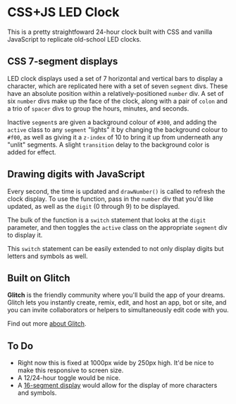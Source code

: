 # CSS+JS LED Clock

This is a pretty straightfoward 24-hour clock built with CSS and vanilla JavaScript to replicate old-school LED clocks.

## CSS 7-segment displays

LED clock displays used a set of 7 horizontal and vertical bars to display a character, which are replicated here with a set of seven `segment` divs. These have an absolute position within a relatively-positioned `number` div. A set of six `number` divs make up the face of the clock, along with a pair of `colon` and a trio of `spacer` divs to group the hours, minutes, and seconds.

Inactive `segment`s are given a background colour of `#300`, and adding the `active` class to any `segment` "lights" it by changing the background colour to `#f00`, as well as giving it a `z-index` of 10 to bring it up from underneath any "unlit" segments. A slight `transition` delay to the background color is added for effect.

## Drawing digits with JavaScript

Every second, the time is updated and `drawNumber()` is called to refresh the clock display. To use the function, pass in the `number` div that you'd like updated, as well as the `digit` (0 through 9) to be displayed.

The bulk of the function is a `switch` statement that looks at the `digit` parameter, and then toggles the `active` class on the appropriate `segment` div to display it.

This `switch` statement can be easily extended to not only display digits but letters and symbols as well.

## Built on Glitch

**Glitch** is the friendly community where you'll build the app of your dreams. Glitch lets you instantly create, remix, edit, and host an app, bot or site, and you can invite collaborators or helpers to simultaneously edit code with you.

Find out more [about Glitch](https://glitch.com/about).

## To Do

- Right now this is fixed at 1000px wide by 250px high. It'd be nice to make this responsive to screen size.
- A 12/24-hour toggle would be nice.
- A [16-segment display](https://en.wikipedia.org/wiki/Sixteen-segment_display) would allow for the display of more characters and symbols.